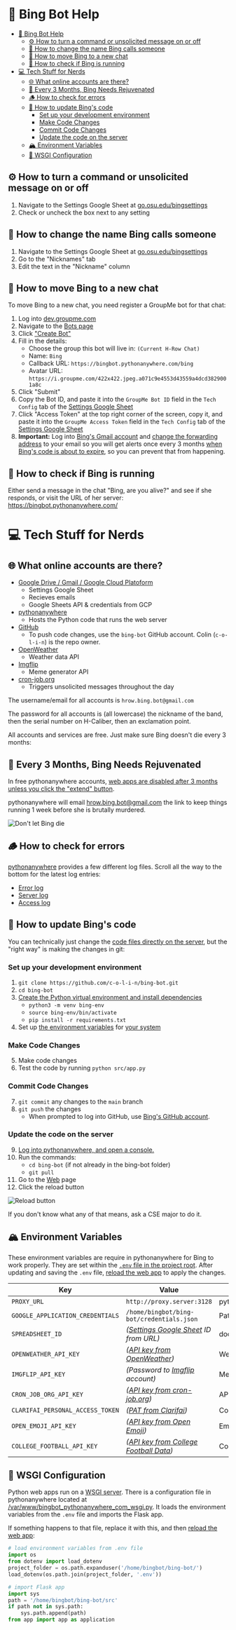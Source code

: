 # 🦏 Bing Bot Help

- [🦏 Bing Bot Help](#-bing-bot-help)
  - [⚙️ How to turn a command or unsolicited message on or off](#️-how-to-turn-a-command-or-unsolicited-message-on-or-off)
  - [🙋 How to change the name Bing calls someone](#-how-to-change-the-name-bing-calls-someone)
  - [📲 How to move Bing to a new chat](#-how-to-move-bing-to-a-new-chat)
  - [🏃 How to check if Bing is running](#-how-to-check-if-bing-is-running)
- [💻 Tech Stuff for Nerds](#-tech-stuff-for-nerds)
  - [🌐 What online accounts are there?](#-what-online-accounts-are-there)
  - [🌅 Every 3 Months, Bing Needs Rejuvenated](#-every-3-months-bing-needs-rejuvenated)
  - [🪵 How to check for errors](#-how-to-check-for-errors)
  - [👾 How to update Bing's code](#-how-to-update-bings-code)
    - [Set up your development environment](#set-up-your-development-environment)
    - [Make Code Changes](#make-code-changes)
    - [Commit Code Changes](#commit-code-changes)
    - [Update the code on the server](#update-the-code-on-the-server)
  - [🏔 Environment Variables](#-environment-variables)
  - [🐍 WSGI Configuration](#-wsgi-configuration)

## ⚙️ How to turn a command or unsolicited message on or off

1. Navigate to the Settings Google Sheet at [go.osu.edu/bingsettings](https://go.osu.edu/bingsettings)
2. Check or uncheck the box next to any setting

## 🙋 How to change the name Bing calls someone

1. Navigate to the Settings Google Sheet at [go.osu.edu/bingsettings](https://go.osu.edu/bingsettings)
2. Go to the "Nicknames" tab
3. Edit the text in the "Nickname" column

## 📲 How to move Bing to a new chat

To move Bing to a new chat, you need register a GroupMe bot for that chat:

1. Log into [dev.groupme.com](https://dev.groupme.com)
2. Navigate to the [Bots page](https://dev.groupme.com/bots)
3. Click ["Create Bot"](https://dev.groupme.com/bots/new)
4. Fill in the details:
   - Choose the group this bot will live in: `(Current H-Row Chat)`
   - Name: `Bing`
   - Callback URL: `https://bingbot.pythonanywhere.com/bing`
   - Avatar URL: `https://i.groupme.com/422x422.jpeg.a071c9e4553d43559a4dcd3829001a8c`
5. Click "Submit"
6. Copy the Bot ID, and paste it into the `GroupMe Bot ID` field in the `Tech Config` tab of the [Settings Google Sheet](https://go.osu.edu/bingsettings)
7. Click "Access Token" at the top right corner of the screen, copy it, and paste it into the `GroupMe Access Token` field in the `Tech Config` tab of the [Settings Google Sheet](https://go.osu.edu/bingsettings)
8. __Important:__ Log into [Bing's Gmail account](#-what-online-accounts-are-there) and [change the forwarding address](https://support.google.com/mail/answer/10957?hl=en) to your email so you will get alerts once every 3 months [when Bing's code is about to expire](#️-code-expiration), so you can prevent that from happening.

## 🏃 How to check if Bing is running
Either send a message in the chat "Bing, are you alive?" and see if she responds, or visit the URL of her server: https://bingbot.pythonanywhere.com/

# 💻 Tech Stuff for Nerds

## 🌐 What online accounts are there?

- [Google Drive / Gmail / Google Cloud Platoform](https://cloud.google.com/)
  - Settings Google Sheet
  - Recieves emails
  - Google Sheets API & credentials from GCP
- [pythonanywhere](https://www.pythonanywhere.com/user/bingbot/webapps/#tab_id_bingbot_pythonanywhere_com)
  - Hosts the Python code that runs the web server
- [GitHub](https://github.com/bing-bot)
  - To push code changes, use the `bing-bot` GitHub account. Colin (`c-o-l-i-n`) is the repo owner.
- [OpenWeather](https://home.openweathermap.org/api_keys)
  - Weather data API
- [Imgflip](https://imgflip.com/api)
  - Meme generator API
- [cron-job.org](https://cron-job.org)
  - Triggers unsolicited messages throughout the day

The username/email for all accounts is `hrow.bing.bot@gmail.com`

The password for all accounts is (all lowercase) the nickname of the band, then the serial number on H-Caliber, then an exclamation point.

All accounts and services are free. Just make sure Bing doesn't die every 3 months:

## 🌅 Every 3 Months, Bing Needs Rejuvenated

In free pythonanywhere accounts, [web apps are disabled after 3 months unless you click the "extend" button](https://blog.pythonanywhere.com/129/).

pythonanywhere will email hrow.bing.bot@gmail.com the link to keep things running 1 week before she is brutally murdered.

![Don't let Bing die](assets/extend.jpg)

## 🪵 How to check for errors

[pythonanywhere](https://www.pythonanywhere.com/user/bingbot/files/var/log) provides a few different log files. Scroll all the way to the bottom for the latest log entries:

- [Error log](https://www.pythonanywhere.com/user/bingbot/files/var/log/bingbot.pythonanywhere.com.error.log)
- [Server log](https://www.pythonanywhere.com/user/bingbot/files/var/log/bingbot.pythonanywhere.com.server.log)
- [Access log](https://www.pythonanywhere.com/user/bingbot/files/var/log/bingbot.pythonanywhere.com.access.log)

## 👾 How to update Bing's code

You can technically just change the [code files directly on the server](https://www.pythonanywhere.com/user/bingbot/files/home/bingbot/bing-bot/src), but the "right way" is making the changes in git:

### Set up your development environment
1. `git clone https://github.com/c-o-l-i-n/bing-bot.git`
2. `cd bing-bot`
3. [Create the Python virtual environment and install dependencies](https://docs.python.org/3/tutorial/venv.html#creating-virtual-environments)
   - `python3 -m venv bing-env`
   - `source bing-env/bin/activate`
   - `pip install -r requirements.txt`
4. Set up [the environment variables](#-environment-variables) for [your system](https://www.twilio.com/blog/2017/01/how-to-set-environment-variables.html)

### Make Code Changes

5. Make code changes
6. Test the code by running `python src/app.py`

### Commit Code Changes

7. `git commit` any changes to the `main` branch
8. `git push` the changes
    - When prompted to log into GitHub, use [Bing's GitHub account](#-what-online-accounts-are-there).

### Update the code on the server

9.  [Log into pythonanywhere, and open a console.](https://www.pythonanywhere.com/user/bingbot/consoles/)
10. Run the commands:
    - `cd bing-bot` (if not already in the bing-bot folder)
    - `git pull`
11. Go to the [Web](https://www.pythonanywhere.com/user/bingbot/webapps/#tab_id_bingbot_pythonanywhere_com) page
12. Click the reload button

![Reload button](assets/reload.jpg)

If you don't know what any of that means, ask a CSE major to do it.

## 🏔 Environment Variables

These environment variables are require in pythonanywhere for Bing to work properly. They are set within the [`.env` file in the project root](https://www.pythonanywhere.com/user/bingbot/files/home/bingbot/bing-bot/.env?edit). After updating and saving the `.env` file, [reload the web app](#update-the-code-on-the-server) to apply the changes.

| Key                              | Value                                                                         | Notes                                    |
| -------------------------------- | ----------------------------------------------------------------------------- | ---------------------------------------- |
| `PROXY_URL`                      | `http://proxy.server:3128`                                                    | pythoneverywhere proxy server URL        |
| `GOOGLE_APPLICATION_CREDENTIALS` | `/home/bingbot/bing-bot/credentials.json`                                     | Path to Google credentials file          |
| `SPREADSHEET_ID`                 | _([Settings Google Sheet](http://go.osu.edu/bingsettings) ID from URL)_       | docs.google.com/spreadsheets/d/`ID`/edit |
| `OPENWEATHER_API_KEY`            | _([API key from OpenWeather](https://home.openweathermap.org/api_keys))_      | Weather data API                         |
| `IMGFLIP_API_KEY`                | _(Password to [Imgflip](https://imgflip.com) account)_                        | Meme generator API                       |
| `CRON_JOB_ORG_API_KEY`           | _([API key from cron-job.org](https://console.cron-job.org/settings))_        | API to change unsolicited message times  |
| `CLARIFAI_PERSONAL_ACCESS_TOKEN` | _([PAT from Clarifai](https://portal.clarifai.com/settings/authentication))_  | Computer vision API                      |
| `OPEN_EMOJI_API_KEY`             | _([API key from Open Emoji](https://emoji-api.com/))_                         | Emoji search API                         |
| `COLLEGE_FOOTBALL_API_KEY`       | _([API key from College Football Data](https://collegefootballdata.com/key))_ | College football data                    |

## 🐍 WSGI Configuration

Python web apps run on a [WSGI server](https://en.wikipedia.org/wiki/Web_Server_Gateway_Interface). There is a configuration file in pythonanywhere located at [/var/www/bingbot_pythonanywhere_com_wsgi.py](https://www.pythonanywhere.com/user/bingbot/files/var/www/bingbot_pythonanywhere_com_wsgi.py?edit). It loads the environment variables from the `.env` file and imports the Flask app.

If something happens to that file, replace it with this, and then [reload the web app](#update-the-code-on-the-server):

```python
# load environment variables from .env file
import os
from dotenv import load_dotenv
project_folder = os.path.expanduser('/home/bingbot/bing-bot/')
load_dotenv(os.path.join(project_folder, '.env'))

# import Flask app
import sys
path = '/home/bingbot/bing-bot/src'
if path not in sys.path:
    sys.path.append(path)
from app import app as application
```